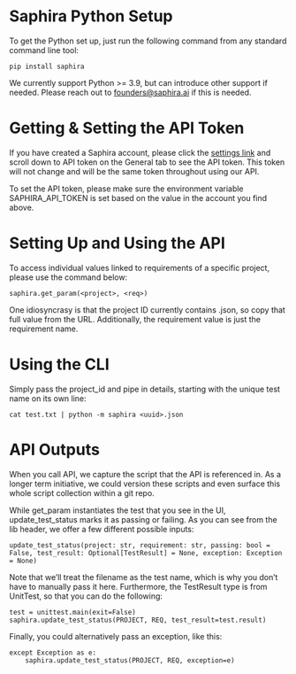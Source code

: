 # Saphira Python Setup

To get the Python set up, just run the following command from any standard command line tool:

```
pip install saphira
```

We currently support Python >= 3.9, but can introduce other support if needed. Please reach out to founders@saphira.ai if this is needed.

# Getting & Setting the API Token

If you have created a Saphira account, please click the [settings link](https://prod.saphira.ai/dashboard/settings) and scroll down to API token on the General tab to see the API token. This token will not change and will be the same token throughout using our API. 

To set the API token, please make sure the environment variable SAPHIRA_API_TOKEN is set based on the value in the account you find above.

# Setting Up and Using the API

To access individual values linked to requirements of a specific project, please use the command below: 

```
saphira.get_param(<project>, <req>)
```

One idiosyncrasy is that the project ID currently contains .json, so copy that full value from the URL. Additionally, the requirement value is just the requirement name.

# Using the CLI

Simply pass the project_id and pipe in details, starting with the unique test name on its own line:

```
cat test.txt | python -m saphira <uuid>.json
```

# API Outputs

When you call API, we capture the script that the API is referenced in. As a longer term initiative, we could version these scripts and even surface this whole script collection within a git repo. 

While get_param instantiates the test that you see in the UI, update_test_status marks it as passing or failing. As you can see from the lib header, we offer a few different possible inputs:

```
update_test_status(project: str, requirement: str, passing: bool = False, test_result: Optional[TestResult] = None, exception: Exception = None)
```

Note that we’ll treat the filename as the test name, which is why you don’t have to manually pass it here. Furthermore, the TestResult type is from UnitTest, so that you can do the following:

```
test = unittest.main(exit=False)
saphira.update_test_status(PROJECT, REQ, test_result=test.result)
```

Finally, you could alternatively pass an exception, like this:

```
except Exception as e:
    saphira.update_test_status(PROJECT, REQ, exception=e)
```
